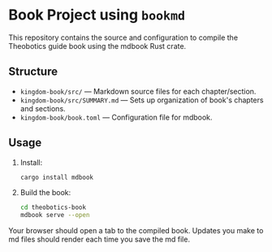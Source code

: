 # Book Project using `bookmd`

This repository contains the source and configuration to compile the Theobotics guide book using the mdbook Rust crate.

## Structure

- `kingdom-book/src/` — Markdown source files for each chapter/section.
- `kingdom-book/src/SUMMARY.md` — Sets up organization of book's chapters and sections.
- `kingdom-book/book.toml` — Configuration file for mdbook.

## Usage

1. Install:

   ```sh
   cargo install mdbook
   ```

2. Build the book:

   ```sh
   cd theobotics-book
   mdbook serve --open
   ```

Your browser should open a tab to the compiled book. Updates you make to md files should render each time you save the md file.

